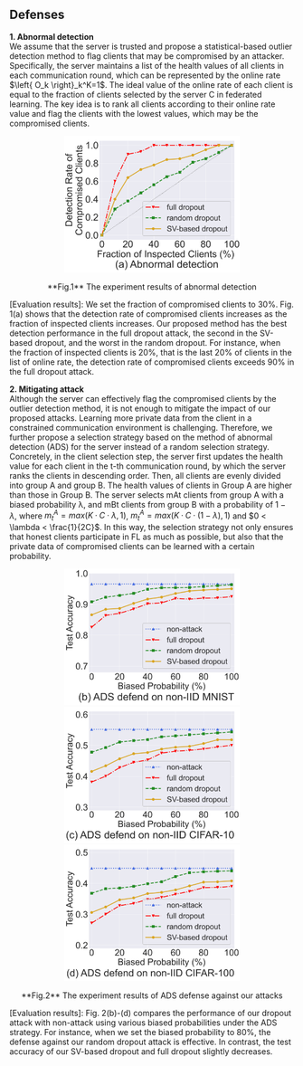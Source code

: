 ## Defenses
**1. Abnormal detection**\
We assume that the server is trusted and propose a statistical-based outlier detection method to flag clients that may be compromised by an attacker. Specifically, the server maintains a list of the health values of all clients in each communication round, which can be represented by the online rate $\left{ O_k \right}_k^K=1$. The ideal value of the online rate of each client is equal to the fraction of clients selected by the server C in federated learning. The key idea is to rank all clients according to their online rate value and flag the clients with the lowest values, which may be the compromised clients.

<div align = center>
<img src ="https://github.com/wendyqwj/DropFL/blob/main/defense/img/fig_detection_00.png" class ="center" width="310px"> 
<p>**Fig.1** The experiment results of abnormal detection</p>
</div>

[Evaluation results]: We set the fraction of compromised clients to 30%. Fig. 1(a) shows that the detection rate of compromised clients increases as the fraction of inspected clients increases. Our proposed method has the best detection performance in the full dropout attack, the second in the SV-based dropout, and the worst in the random dropout. For instance, when the fraction of inspected clients is 20%, that is the last 20% of clients in the list of online rate, the detection rate of compromised clients exceeds 90% in the full dropout attack.

**2. Mitigating attack**\
Although the server can effectively flag the compromised clients by the outlier detection method, it is not enough to mitigate the impact of our proposed attacks. Learning more private data from the client in a constrained communication environment is challenging. Therefore, we further propose a selection strategy based on the method of abnormal detection (ADS) for the server instead of a random selection strategy. Concretely, in the client selection step, the server first updates the health value for each client in the t-th communication round, by which the server ranks the clients in descending order. Then, all clients are evenly divided into group A and group B. The health values of clients in Group A are higher than those in Group B. The server selects mAt clients from group A with a biased probability λ, and mBt clients from group B with a probability of $1 − \lambda$, where $m^A_t = max(K · C · \lambda, 1)$, $m^A_t = max(K · C · (1 − \lambda), 1)$ and $0 < \lambda < \frac{1}{2C}$. In this way, the selection strategy not only ensures that honest clients participate in FL as much as possible, but also that the private data of compromised clients can be learned with a certain probability.

<div align =center>
<img src ="https://github.com/wendyqwj/DropFL/blob/main/defense/img/fig_mnist_mlp_ads_00.png" class ="center" width="310px" alt="图片描述" title="The experiment results of abnormal detection"><img src ="https://github.com/wendyqwj/DropFL/blob/main/defense/img/fig_cifar_cnn_ads_00.png" class ="center" width="310px"><img src ="https://github.com/wendyqwj/DropFL/blob/main/defense/img/fig_cifar100_cnn_ads_00.png" class ="center" width="310px">
<p>**Fig.2** The experiment results of ADS defense against our attacks</p>
</div>

[Evaluation results]: Fig. 2(b)-(d) compares the performance of our dropout attack with non-attack using various biased probabilities under the ADS strategy. For instance, when we set the biased probability to 80%, the defense against our random dropout attack is effective. In contrast, the test accuracy of our SV-based dropout and full dropout slightly decreases.
